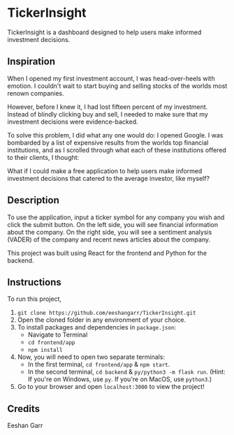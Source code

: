 # TickerInsight
TickerInsight is a dashboard designed to help users make informed investment decisions.

## Inspiration
When I opened my first investment account, I was head-over-heels with emotion. I couldn't wait to start buying and selling stocks of the worlds most renown companies. 

However, before I knew it, I had lost fifteen percent of my investment. Instead of blindly clicking buy and sell, I needed to make sure that my investment decisions were evidence-backed.

To solve this problem, I did what any one would do: I opened Google. I was bombarded by a list of expensive results from the worlds top financial institutions, and as I scrolled through what each of these institutions offered to their clients, I thought:

What if I could make a free application to help users make informed investment decisions that catered to the average investor, like myself?

## Description
To use the application, input a ticker symbol for any company you wish and click the submit button. On the left side, you will see financial information about the company. On the right side, you will see a sentiment analysis (VADER) of the company and recent news articles about the company. 
    
This project was built using React for the frontend and Python for the backend.

## Instructions
To run this project,

1. `git clone https://github.com/eeshangarr/TickerInsight.git`
2.  Open the cloned folder in any environment of your choice.
3.  To install packages and dependencies in `package.json`:
     -  Navigate to Terminal
     - `cd frontend/app`
     - `npm install`
4.  Now, you will need to open two separate terminals:
    - In the first terminal, `cd frontend/app` & `npm start`.
    - In the second terminal, `cd backend` & `py/python3 -m flask run`. (Hint: If you're on Windows, use `py`. If you're on MacOS, use `python3`.)
5. Go to your browser and open `localhost:3000` to view the project!

## Credits
Eeshan Garr



